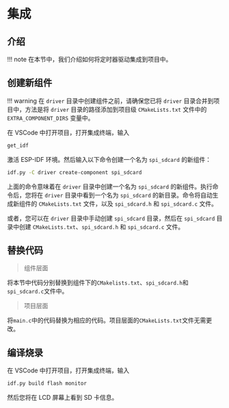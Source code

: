 # 集成

## 介绍

!!! note
    在本节中，我们介绍如何将定时器驱动集成到项目中。

## 创建新组件

!!! warning
    在 `driver` 目录中创建组件之前，请确保您已将 `driver` 目录合并到项目中，方法是将 `driver` 目录的路径添加到项目级 `CMakeLists.txt` 文件中的 `EXTRA_COMPONENT_DIRS` 变量中。

在 VSCode 中打开项目，打开集成终端，输入

```bash
get_idf 
```

激活 ESP-IDF 环境。然后输入以下命令创建一个名为 `spi_sdcard` 的新组件：

```bash
idf.py -C driver create-component spi_sdcard
```

上面的命令意味着在 `driver` 目录中创建一个名为 `spi_sdcard` 的新组件。执行命令后，您将在 `driver` 目录中看到一个名为 `spi_sdcard` 的新目录。命令将自动生成新组件的 `CMakeLists.txt` 文件，以及 `spi_sdcard.h` 和 `spi_sdcard.c` 文件。

或者，您可以在 `driver` 目录中手动创建 `spi_sdcard` 目录，然后在 `spi_sdcard` 目录中创建 `CMakeLists.txt`、`spi_sdcard.h` 和 `spi_sdcard.c` 文件。

## 替换代码

> 组件层面

将本节中代码分别替换到组件下的`CMakelists.txt`、`spi_sdcard.h`和`spi_sdcard.c`文件中。

> 项目层面

将`main.c`中的代码替换为相应的代码。项目层面的`CMakeLists.txt`文件无需更改。

## 编译烧录

在 VSCode 中打开项目，打开集成终端，输入

```bash
idf.py build flash monitor
```

然后您将在 LCD 屏幕上看到 SD 卡信息。
